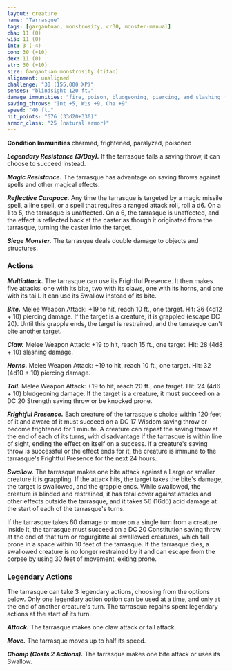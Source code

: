 ```yaml
---
layout: creature
name: "Tarrasque"
tags: [gargantuan, monstrosity, cr30, monster-manual]
cha: 11 (0)
wis: 11 (0)
int: 3 (-4)
con: 30 (+10)
dex: 11 (0)
str: 30 (+10)
size: Gargantuan monstrosity (titan)
alignment: unaligned
challenge: "30 (155,000 XP)"
senses: "blindsight 120 ft."
damage_immunities: "fire, poison, bludgeoning, piercing, and slashing from nonmagical weapons"
saving_throws: "Int +5, Wis +9, Cha +9"
speed: "40 ft."
hit_points: "676 (33d20+330)"
armor_class: "25 (natural armor)"
---
```


**Condition Immunities** charmed, frightened, paralyzed, poisoned

***Legendary Resistance (3/Day).*** If the tarrasque fails a saving throw, it can choose to succeed instead.

***Magic Resistance.*** The tarrasque has advantage on saving throws against spells and other magical effects.

***Reflective Carapace.*** Any time the tarrasque is targeted by a magic missile spell, a line spell, or a spell that requires a ranged attack roll, roll a d6. On a 1 to 5, the tarrasque is unaffected. On a 6, the tarrasque is unaffected, and the effect is reflected back at the caster as though it originated from the tarrasque, turning the caster into the target.

***Siege Monster.*** The tarrasque deals double damage to objects and structures.

### Actions

***Multiattack.*** The tarrasque can use its Frightful Presence. It then makes five attacks: one with its bite, two with its claws, one with its horns, and one with its tai l. It can use its Swallow instead of its bite.

***Bite.*** Melee Weapon Attack: +19 to hit, reach 10 ft., one target. Hit: 36 (4d12 + 10) piercing damage. If the target is a creature, it is grappled (escape DC 20). Until this grapple ends, the target is restrained, and the tarrasque can't bite another target.

***Claw.*** Melee Weapon Attack: +19 to hit, reach 15 ft., one target. Hit: 28 (4d8 + 10) slashing damage.

***Horns.*** Melee Weapon Attack: +19 to hit, reach 10 ft., one target. Hit: 32 (4d10 + 10) piercing damage.

***Tail.*** Melee Weapon Attack: +19 to hit, reach 20 ft., one target. Hit: 24 (4d6 + 10) bludgeoning damage. If the target is a creature, it must succeed on a DC 20 Strength saving throw or be knocked prone.

***Frightful Presence.*** Each creature of the tarrasque's choice within 120 feet of it and aware of it must succeed on a DC 17 Wisdom saving throw or become frightened for 1 minute. A creature can repeat the saving throw at the end of each of its turns, with disadvantage if the tarrasque is within line of sight, ending the effect on itself on a success. If a creature's saving throw is successful or the effect ends for it, the creature is immune to the tarrasque's Frightful Presence for the next 24 hours.

***Swallow.*** The tarrasque makes one bite attack against a Large or smaller creature it is grappling. If the attack hits, the target takes the bite's damage, the target is swallowed, and the grapple ends. While swallowed, the creature is blinded and restrained, it has total cover against attacks and other effects outside the tarrasque, and it takes 56 (16d6) acid damage at the start of each of the tarrasque's turns.

If the tarrasque takes 60 damage or more on a single turn from a creature inside it, the tarrasque must succeed on a DC 20 Constitution saving throw at the end of that turn or regurgitate all swallowed creatures, which fall prone in a space within 10 feet of the tarrasque. If the tarrasque dies, a swallowed creature is no longer restrained by it and can escape from the corpse by using 30 feet of movement, exiting prone.

### Legendary Actions

The tarrasque can take 3 legendary actions, choosing from the options below. Only one legendary action option can be used at a time, and only at the end of another creature's turn. The tarrasque regains spent legendary actions at the start of its turn.

***Attack.*** The tarrasque makes one claw attack or tail attack.

***Move.*** The tarrasque moves up to half its speed.

***Chomp (Costs 2 Actions).*** The tarrasque makes one bite attack or uses its Swallow.
